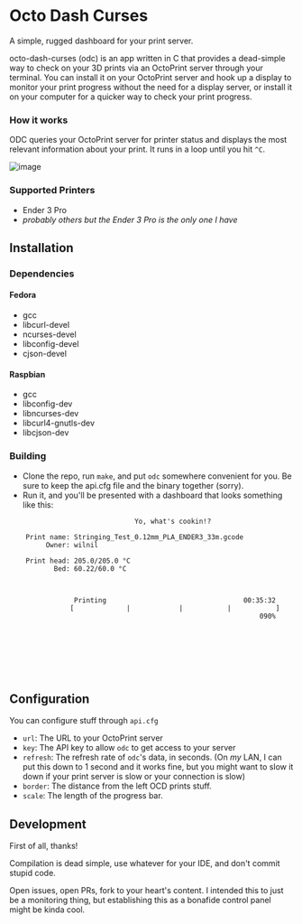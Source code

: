 # Octo Dash Curses

A simple, rugged dashboard for your print server.

octo-dash-curses (odc) is an app written in C that provides a dead-simple way to check on your 3D prints via an OctoPrint server through your terminal. You can install it on your OctoPrint server and hook up a display to monitor your print progress without the need for a display server, or install it on your computer for a quicker way to check your print progress.

### How it works

ODC queries your OctoPrint server for printer status and displays the most relevant information about your print. It runs in a loop until you hit `^C`.

![image](https://user-images.githubusercontent.com/42927786/106819172-6b123a80-6647-11eb-8e4a-3ed618a47daa.png)

### Supported Printers

- Ender 3 Pro
- _probably others but the Ender 3 Pro is the only one I have_

## Installation

### Dependencies

#### Fedora

- gcc
- libcurl-devel
- ncurses-devel
- libconfig-devel
- cjson-devel

#### Raspbian

- gcc
- libconfig-dev
- libncurses-dev
- libcurl4-gnutls-dev
- libcjson-dev

### Building

- Clone the repo, run `make`, and put `odc` somewhere convenient for you. Be sure to keep the api.cfg file and the binary together (sorry).
- Run it, and you'll be presented with a dashboard that looks something like this:

```
                               Yo, what's cookin!?                              
                                                                                
    Print name: Stringing_Test_0.12mm_PLA_ENDER3_33m.gcode                      
         Owner: wilnil                                                          
                                                                                
    Print head: 205.0/205.0 °C                                                  
           Bed: 60.22/60.0 °C                                                   
                                                                                
                                                                                
                                                                                
                Printing                                  00:35:32              
               [             |            |           |           ]             
                                                              090%              
                                                                                
                                                                                
                                                                                
                                                                                
                                                                                
                                                                                
                                                                               
```

## Configuration

You can configure stuff through `api.cfg`

- `url`: The URL to your OctoPrint server
- `key`: The API key to allow `odc` to get access to your server
- `refresh`: The refresh rate of `odc`'s data, in seconds. (On _my_ LAN, I can put this down to 1 second and it works fine, but you might want to slow it down if your print server is slow or your connection is slow)
- `border`: The distance from the left OCD prints stuff.
- `scale`: The length of the progress bar.

## Development

First of all, thanks!

Compilation is dead simple, use whatever for your IDE, and don't commit stupid code.

Open issues, open PRs, fork to your heart's content. I intended this to just be a monitoring thing, but establishing this as a bonafide control panel might be kinda cool.
